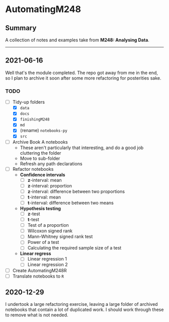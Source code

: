 # AutomatingM248

## Summary

A collection of notes and examples take from **M248: Analysing Data**.

-----

## 2021-06-16

Well that's the module completed.
The repo got away from me in the end, so I plan to archive it soon after some more refactoring for posterities sake.

### TODO

- [ ] Tidy-up folders
  - [x] `data`
  - [X] `docs`
  - [X] `finishingM248`
  - [X] `md`
  - [X] (rename) `notebooks-py`
  - [X] `src`
- [ ] Archive Book A notebooks
  - These aren't particularly that interesting, and do a good job cluttering the folder
  - Move to sub-folder
  - Refresh any path declarations
- [ ] Refactor notebooks
  - **Confidence intervals**
    - [ ] **z**-interval: mean
    - [ ] **z**-interval: proportion
    - [ ] **z**-interval: difference between two proportions
    - [ ] **t**-interval: mean
    - [ ] **t**-interval: difference between two means
  - **Hypothesis testing**
    - [ ] **z**-test
    - [ ] **t**-test
    - [ ] Test of a proportion
    - [ ] Wilcoxon signed rank
    - [ ] Mann-Whitney signed rank test
    - [ ] Power of a test
    - [ ] Calculating the required sample size of a test
  - **Linear regress**
    - [ ] Linear regression 1
    - [ ] Linear regression 2
- [ ] Create AutomatingM248R
- [ ] Translate notebooks to `R`

## 2020-12-29

I undertook a large refactoring exercise, leaving a large folder of archived notebooks that contain a lot of duplicated work.
I should work through these to remove what is not needed.
